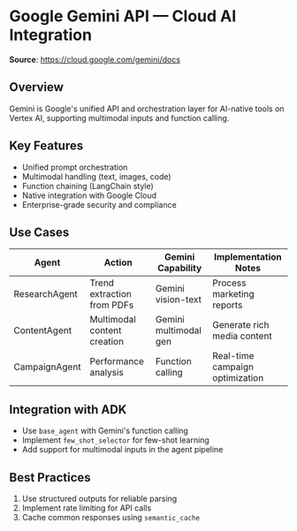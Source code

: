 # Google Gemini API — Cloud AI Integration

**Source**: https://cloud.google.com/gemini/docs

## Overview
Gemini is Google's unified API and orchestration layer for AI-native tools on Vertex AI, supporting multimodal inputs and function calling.

## Key Features
- Unified prompt orchestration
- Multimodal handling (text, images, code)
- Function chaining (LangChain style)
- Native integration with Google Cloud
- Enterprise-grade security and compliance

## Use Cases
| Agent         | Action                      | Gemini Capability         | Implementation Notes |
|---------------|-----------------------------|---------------------------|----------------------|
| ResearchAgent | Trend extraction from PDFs  | Gemini vision-text        | Process marketing reports |
| ContentAgent  | Multimodal content creation | Gemini multimodal gen     | Generate rich media content |
| CampaignAgent | Performance analysis        | Function calling         | Real-time campaign optimization |

## Integration with ADK
- Use `base_agent` with Gemini's function calling
- Implement `few_shot_selector` for few-shot learning
- Add support for multimodal inputs in the agent pipeline

## Best Practices
1. Use structured outputs for reliable parsing
2. Implement rate limiting for API calls
3. Cache common responses using `semantic_cache`
